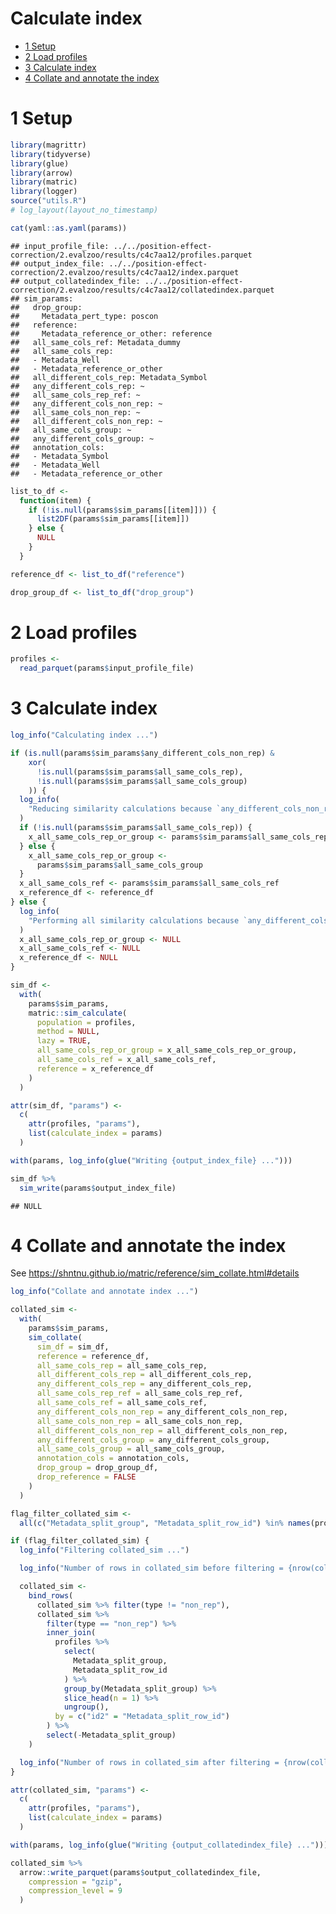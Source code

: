 Calculate index
================

- <a href="#1-setup" id="toc-1-setup">1 Setup</a>
- <a href="#2-load-profiles" id="toc-2-load-profiles">2 Load profiles</a>
- <a href="#3-calculate-index" id="toc-3-calculate-index">3 Calculate
  index</a>
- <a href="#4-collate-and-annotate-the-index"
  id="toc-4-collate-and-annotate-the-index">4 Collate and annotate the
  index</a>

# 1 Setup

``` r
library(magrittr)
library(tidyverse)
library(glue)
library(arrow)
library(matric)
library(logger)
source("utils.R")
# log_layout(layout_no_timestamp)
```

``` r
cat(yaml::as.yaml(params))
```

    ## input_profile_file: ../../position-effect-correction/2.evalzoo/results/c4c7aa12/profiles.parquet
    ## output_index_file: ../../position-effect-correction/2.evalzoo/results/c4c7aa12/index.parquet
    ## output_collatedindex_file: ../../position-effect-correction/2.evalzoo/results/c4c7aa12/collatedindex.parquet
    ## sim_params:
    ##   drop_group:
    ##     Metadata_pert_type: poscon
    ##   reference:
    ##     Metadata_reference_or_other: reference
    ##   all_same_cols_ref: Metadata_dummy
    ##   all_same_cols_rep:
    ##   - Metadata_Well
    ##   - Metadata_reference_or_other
    ##   all_different_cols_rep: Metadata_Symbol
    ##   any_different_cols_rep: ~
    ##   all_same_cols_rep_ref: ~
    ##   any_different_cols_non_rep: ~
    ##   all_same_cols_non_rep: ~
    ##   all_different_cols_non_rep: ~
    ##   all_same_cols_group: ~
    ##   any_different_cols_group: ~
    ##   annotation_cols:
    ##   - Metadata_Symbol
    ##   - Metadata_Well
    ##   - Metadata_reference_or_other

``` r
list_to_df <-
  function(item) {
    if (!is.null(params$sim_params[[item]])) {
      list2DF(params$sim_params[[item]])
    } else {
      NULL
    }
  }

reference_df <- list_to_df("reference")

drop_group_df <- list_to_df("drop_group")
```

# 2 Load profiles

``` r
profiles <-
  read_parquet(params$input_profile_file)
```

# 3 Calculate index

``` r
log_info("Calculating index ...")

if (is.null(params$sim_params$any_different_cols_non_rep) &
    xor(
      !is.null(params$sim_params$all_same_cols_rep),
      !is.null(params$sim_params$all_same_cols_group)
    )) {
  log_info(
    "Reducing similarity calculations because `any_different_cols_non_rep` is NULL and only one of `all_same_cols_rep` and `all_same_cols_group` are specified..."
  )
  if (!is.null(params$sim_params$all_same_cols_rep)) {
    x_all_same_cols_rep_or_group <- params$sim_params$all_same_cols_rep
  } else {
    x_all_same_cols_rep_or_group <-
      params$sim_params$all_same_cols_group
  }
  x_all_same_cols_ref <- params$sim_params$all_same_cols_ref
  x_reference_df <- reference_df
} else {
  log_info(
    "Performing all similarity calculations because `any_different_cols_non_rep` is not NULL or both `all_same_cols_rep` and `all_same_cols_group` are specified...."
  )
  x_all_same_cols_rep_or_group <- NULL
  x_all_same_cols_ref <- NULL
  x_reference_df <- NULL
}

sim_df <-
  with(
    params$sim_params,
    matric::sim_calculate(
      population = profiles,
      method = NULL,
      lazy = TRUE,
      all_same_cols_rep_or_group = x_all_same_cols_rep_or_group,
      all_same_cols_ref = x_all_same_cols_ref,
      reference = x_reference_df
    )
  )
```

``` r
attr(sim_df, "params") <-
  c(
    attr(profiles, "params"),
    list(calculate_index = params)
  )
```

``` r
with(params, log_info(glue("Writing {output_index_file} ...")))

sim_df %>%
  sim_write(params$output_index_file)
```

    ## NULL

# 4 Collate and annotate the index

See <https://shntnu.github.io/matric/reference/sim_collate.html#details>

``` r
log_info("Collate and annotate index ...")

collated_sim <-
  with(
    params$sim_params,
    sim_collate(
      sim_df = sim_df,
      reference = reference_df,
      all_same_cols_rep = all_same_cols_rep,
      all_different_cols_rep = all_different_cols_rep,
      any_different_cols_rep = any_different_cols_rep,
      all_same_cols_rep_ref = all_same_cols_rep_ref,
      all_same_cols_ref = all_same_cols_ref,
      any_different_cols_non_rep = any_different_cols_non_rep,
      all_same_cols_non_rep = all_same_cols_non_rep,
      all_different_cols_non_rep = all_different_cols_non_rep,
      any_different_cols_group = any_different_cols_group,
      all_same_cols_group = all_same_cols_group,
      annotation_cols = annotation_cols,
      drop_group = drop_group_df,
      drop_reference = FALSE
    )
  )
```

``` r
flag_filter_collated_sim <-
  all(c("Metadata_split_group", "Metadata_split_row_id") %in% names(profiles))

if (flag_filter_collated_sim) {
  log_info("Filtering collated_sim ...")

  log_info("Number of rows in collated_sim before filtering = {nrow(collated_sim)}")

  collated_sim <-
    bind_rows(
      collated_sim %>% filter(type != "non_rep"),
      collated_sim %>%
        filter(type == "non_rep") %>%
        inner_join(
          profiles %>%
            select(
              Metadata_split_group,
              Metadata_split_row_id
            ) %>%
            group_by(Metadata_split_group) %>%
            slice_head(n = 1) %>%
            ungroup(),
          by = c("id2" = "Metadata_split_row_id")
        ) %>%
        select(-Metadata_split_group)
    )

  log_info("Number of rows in collated_sim after filtering = {nrow(collated_sim)}")
}
```

``` r
attr(collated_sim, "params") <-
  c(
    attr(profiles, "params"),
    list(calculate_index = params)
  )
```

``` r
with(params, log_info(glue("Writing {output_collatedindex_file} ...")))

collated_sim %>%
  arrow::write_parquet(params$output_collatedindex_file,
    compression = "gzip",
    compression_level = 9
  )
```
